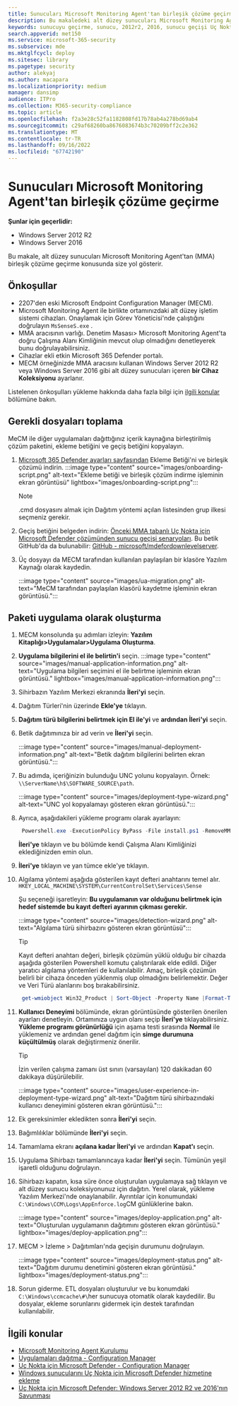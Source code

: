 ```yaml
---
title: Sunucuları Microsoft Monitoring Agent'tan birleşik çözüme geçirme
description: Bu makaledeki alt düzey sunucuları Microsoft Monitoring Agent'tan yeni birleşik çözüme adım adım geçirmeyi öğrenin.
keywords: sunucuyu geçirme, sunucu, 2012r2, 2016, sunucu geçişi Uç Nokta için Microsoft Defender sunucuları, MECM, Microsoft Monitoring Agent, MMA, alt düzey sunucu, birleşik çözüm, UA
search.appverid: met150
ms.service: microsoft-365-security
ms.subservice: mde
ms.mktglfcycl: deploy
ms.sitesec: library
ms.pagetype: security
author: alekyaj
ms.author: macapara
ms.localizationpriority: medium
manager: dansimp
audience: ITPro
ms.collection: M365-security-compliance
ms.topic: article
ms.openlocfilehash: f2a3e28c52fa1182808fd17b78ab4a278bd69ab4
ms.sourcegitcommit: c29af68260ba8676083674b3c70209bff2c2e362
ms.translationtype: MT
ms.contentlocale: tr-TR
ms.lasthandoff: 09/16/2022
ms.locfileid: "67742190"
---
```

# <a name="migrating-servers-from-microsoft-monitoring-agent-to-the-unified-solution"></a>Sunucuları Microsoft Monitoring Agent'tan birleşik çözüme geçirme

**Şunlar için geçerlidir:**

- Windows Server 2012 R2
- Windows Server 2016

Bu makale, alt düzey sunucuları Microsoft Monitoring Agent'tan (MMA) birleşik çözüme geçirme konusunda size yol gösterir.

## <a name="prerequisites"></a>Önkoşullar

- 2207'den eski Microsoft Endpoint Configuration Manager (MECM).
- Microsoft Monitoring Agent ile birlikte ortamınızdaki alt düzey işletim sistemi cihazları. Onaylamak için Görev Yöneticisi'nde çalıştığını doğrulayın `MsSenseS.exe` .
- MMA aracısının varlığı. Denetim Masası> Microsoft Monitoring Agent'ta doğru Çalışma Alanı Kimliğinin mevcut olup olmadığını denetleyerek bunu doğrulayabilirsiniz.
- Cihazlar ekli etkin Microsoft 365 Defender portalı.
- MECM örneğinizde MMA aracısını kullanan Windows Server 2012 R2 veya Windows Server 2016 gibi alt düzey sunucuları içeren **bir Cihaz Koleksiyonu** ayarlanır.

Listelenen önkoşulları yükleme hakkında daha fazla bilgi için [ilgili konular](#related-topics) bölümüne bakın.

## <a name="gather-required-files"></a>Gerekli dosyaları toplama

MeCM ile diğer uygulamaları dağıttığınız içerik kaynağına birleştirilmiş çözüm paketini, ekleme betiğini ve geçiş betiğini kopyalayın.

1. [Microsoft 365 Defender ayarları sayfasından](https://sip.security.microsoft.com/preferences2/onboarding) Ekleme Betiği'ni ve birleşik çözümü indirin.
   :::image type="content" source="images/onboarding-script.png" alt-text="Ekleme betiği ve birleşik çözüm indirme işleminin ekran görüntüsü" lightbox="images/onboarding-script.png":::
   > [!Note]
   > .cmd dosyasını almak için Dağıtım yöntemi açılan listesinden grup ilkesi seçmeniz gerekir.
2. Geçiş betiğini belgeden indirin: [Önceki MMA tabanlı Uç Nokta için Microsoft Defender çözümünden sunucu geçişi senaryoları](server-migration.md). Bu betik GitHub'da da bulunabilir: [GitHub - microsoft/mdefordownlevelserver](https://github.com/microsoft/mdefordownlevelserver).
3. Üç dosyayı da MECM tarafından kullanılan paylaşılan bir klasöre Yazılım Kaynağı olarak kaydedin.

   :::image type="content" source="images/ua-migration.png" alt-text="MeCM tarafından paylaşılan klasörü kaydetme işleminin ekran görüntüsü.":::

## <a name="create-the-package-as-an-application"></a>Paketi uygulama olarak oluşturma

1. MECM konsolunda şu adımları izleyin: **Yazılım Kitaplığı>Uygulamalar>Uygulama Oluşturma**.
2. **Uygulama bilgilerini el ile belirtin'i** seçin.
   :::image type="content" source="images/manual-application-information.png" alt-text="Uygulama bilgileri seçimini el ile belirtme işleminin ekran görüntüsü." lightbox="images/manual-application-information.png":::
3. Sihirbazın Yazılım Merkezi ekranında **İleri'yi** seçin.
4. Dağıtım Türleri'nin üzerinde **Ekle'ye** tıklayın.
5. **Dağıtım türü bilgilerini belirtmek için El ile'yi** ve **ardından İleri'yi** seçin.
6. Betik dağıtımınıza bir ad verin ve **İleri'yi** seçin.

   :::image type="content" source="images/manual-deployment-information.png" alt-text="Betik dağıtım bilgilerini belirten ekran görüntüsü.":::
7. Bu adımda, içeriğinizin bulunduğu UNC yolunu kopyalayın. Örnek: `\\ServerName\h$\SOFTWARE_SOURCE\path`.

   :::image type="content" source="images/deployment-type-wizard.png" alt-text="UNC yol kopyalamayı gösteren ekran görüntüsü.":::
  
8. Ayrıca, aşağıdakileri yükleme programı olarak ayarlayın:

     ```powershell
      Powershell.exe -ExecutionPolicy ByPass -File install.ps1 -RemoveMMA <workspace ID> -OnboardingScript .\WindowsDefenderATPOnboardingScript.cmd 
     ```

      **İleri'ye** tıklayın ve bu bölümde kendi Çalışma Alanı Kimliğinizi eklediğinizden emin olun.
9. **İleri'ye** tıklayın ve yan tümce ekle'ye tıklayın.
10. Algılama yöntemi aşağıda gösterilen kayıt defteri anahtarını temel alır.
      `HKEY_LOCAL_MACHINE\SYSTEM\CurrentControlSet\Services\Sense`

      Şu seçeneği işaretleyin: **Bu uygulamanın var olduğunu belirtmek için hedef sistemde bu kayıt defteri ayarının çıkması gerekir.**

      :::image type="content" source="images/detection-wizard.png" alt-text="Algılama türü sihirbazını gösteren ekran görüntüsü":::

      >[!TIP]
      >Kayıt defteri anahtarı değeri, birleşik çözümün yüklü olduğu bir cihazda aşağıda gösterilen Powershell komutu çalıştırılarak elde edildi. Diğer yaratıcı algılama yöntemleri de kullanılabilir. Amaç, birleşik çözümün belirli bir cihaza önceden yüklenmiş olup olmadığını belirlemektir. Değer ve Veri Türü alanlarını boş bırakabilirsiniz.

     ```powershell
      get-wmiobject Win32_Product | Sort-Object -Property Name |Format-Table IdentifyingNumber, Name, LocalPackage -AutoSize 
     ```

11. **Kullanıcı Deneyimi** bölümünde, ekran görüntüsünde gösterilen önerilen ayarları denetleyin. Ortamınıza uygun olanı seçip **İleri'ye** tıklayabilirsiniz. **Yükleme programı görünürlüğü** için aşama testi sırasında **Normal** ile yüklemeniz ve ardından genel dağıtım için **simge durumuna küçültülmüş** olarak değiştirmeniz önerilir.

     >[!TIP]
     >İzin verilen çalışma zamanı üst sınırı (varsayılan) 120 dakikadan 60 dakikaya düşürülebilir.

     :::image type="content" source="images/user-experience-in-deployment-type-wizard.png" alt-text="Dağıtım türü sihirbazındaki kullanıcı deneyimini gösteren ekran görüntüsü.":::

12. Ek gereksinimler ekledikten sonra **İleri'yi** seçin. 
13. Bağımlılıklar bölümünde **İleri'yi** seçin. 
14. Tamamlama ekranı **açılana kadar İleri'yi** ve ardından **Kapat'ı** seçin.
15. Uygulama Sihirbazı tamamlanıncaya kadar **İleri'yi** seçin. Tümünün yeşil işaretli olduğunu doğrulayın.
16. Sihirbazı kapatın, kısa süre önce oluşturulan uygulamaya sağ tıklayın ve alt düzey sunucu koleksiyonunuz için dağıtın. Yerel olarak, yükleme Yazılım Merkezi'nde onaylanabilir. Ayrıntılar için konumundaki `C:\Windows\CCM\Logs\AppEnforce.log`CM günlüklerine bakın.

    :::image type="content" source="images/deploy-application.png" alt-text="Oluşturulan uygulamanın dağıtımını gösteren ekran görüntüsü." lightbox="images/deploy-application.png":::
     
17. MECM > İzleme > Dağıtımları'nda geçişin durumunu doğrulayın.

    :::image type="content" source="images/deployment-status.png" alt-text="Dağıtım durumu denetimini gösteren ekran görüntüsü." lightbox="images/deployment-status.png":::
      
18. Sorun giderme. ETL dosyaları oluşturulur ve bu konumdaki `C:\Windows\ccmcache\#\`her sunucuya otomatik olarak kaydedilir. Bu dosyalar, ekleme sorunlarını gidermek için destek tarafından kullanılabilir.

## <a name="related-topics"></a>İlgili konular

- [Microsoft Monitoring Agent Kurulumu](/services-hub/health/mma-setup)
- [Uygulamaları dağıtma - Configuration Manager](/mem/configmgr/apps/deploy-use/deploy-applications)
- [Uç Nokta için Microsoft Defender - Configuration Manager](/mem/configmgr/protect/deploy-use/defender-advanced-threat-protection)
- [Windows sunucularını Uç Nokta için Microsoft Defender hizmetine ekleme](configure-server-endpoints.md)
- [Uç Nokta için Microsoft Defender: Windows Server 2012 R2 ve 2016'nın Savunması](https://techcommunity.microsoft.com/t5/microsoft-defender-for-endpoint/defending-windows-server-2012-r2-and-2016/ba-p/2783292)
